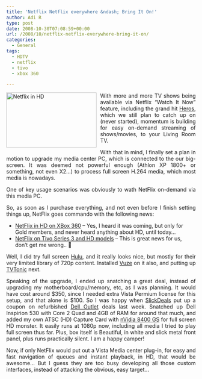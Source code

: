 ```yaml
---
title: 'Netflix Netflix everywhere &ndash; Bring It On!'
author: Adi R
type: post
date: 2008-10-30T07:08:59+00:00
url: /2008/10/netflix-netflix-everywhere-bring-it-on/
categories:
  - General
tags:
  - HDTV
  - netflix
  - tivo
  - xbox 360

---
```

<p align="justify">
  <img style="border-right: 0px; border-top: 0px; display: inline; margin: 0px 10px 10px 0px; border-left: 0px; border-bottom: 0px" title="Netflix in HD" src="https://i2.wp.com/www.adir1.com/uploads/2008/10/netflixinhd.jpg?resize=240%2C146" border="0" alt="Netflix in HD" width="240" height="146" align="left" data-recalc-dims="1" /> With more and more TV shows being available via Netflix “Watch It Now” feature, including the grand hit <a href="http://www.netflix.com/Movie/Heroes_Season_1/70057024?trkid=222336&lnkctr=srchrd-sr&strkid=1834052945_1_0" target="_blank">Heros</a>, which we still plan to catch up on (never started), momentum is building for easy on-demand streaming of shows/movies, to your Living Room TV.
</p>

<p align="justify">
  With that in mind, I finally set a plan in motion to upgrade my media center PC, which is connected to the our big-screen. It was deemed not powerful enough (Athlon XP 1800+ or something, not even X2…) to process full screen H.264 media, which most media is nowadays.
</p>

<p align="justify">
  One of key usage scenarios was obviously to wath NetFlix on-demand via this media PC.
</p>

<p align="justify">
  So, as soon as I purchase everything, and not even before I finish setting things up, NetFlix goes commando with the following news:
</p>

  * <div>
      <a href="http://www.engadgethd.com/2008/10/29/hd-netflix-streaming-comes-to-xbox-360-first" target="_blank">NetFlix in HD on XBox 360</a> – Yes, I heard it was coming, but only for Gold members, and never heard anything about HD, until today…
    </div>

  * <div>
      <a href="http://www.crunchgear.com/2008/10/30/you-got-netflix-in-my-tivo-stream-netflix-on-series-3-hd-and-hd-xl-boxes/" target="_blank">NetFlix on Tivo Series 3 and HD models</a> – This is great news for us, don’t get me wrong.. 🙂
    </div>

<p align="justify">
  Well, I did try full screen <a href="http://www.hulu.com" target="_blank">Hulu</a>, and it really looks nice, but mostly for their very limited library of 720p content. Installed <a href="http://www.vuze.com" target="_blank">Vuze</a> on it also, and putting up <a href="http://www.tvtonic.com/" target="_blank">TVTonic</a> next.
</p>

<p align="justify">
  Speaking of the upgrade, I ended up snatching a great deal, instead of upgrading my motherboard/cpu/memory, etc, as I was planning. It would have cost around $350, since I needed extra Vista Permium license for this setup, and that alone is $100. So I was happy when <a href="http://www.slickdeals.net" target="_blank">SlickDeals</a> put up a coupon on refurbished <a href="http://www.dell.com/outlet" target="_blank">Dell Outlet</a> deals last week. Snatched up Dell Inspirion 530 with Core 2 Quad and 4GB of RAM for around that much, and added my own ATSC (HD) Capture Card with <a href="http://www.newegg.com/Product/Product.aspx?Item=N82E16814130288" target="_blank">nVidia 8400 GS</a> for full screen HD monster. It easily runs at 1080p now, including all media I tried to play full screen thus far. Plus, box itself is Beautiful, in white and slick metal front panel, plus runs practically silent. I am a happy camper!
</p>

<p align="justify">
  Now, if only NetFlix would put out a Vista Media center plug-in, for easy and fast navigation of queues and instant playback, in HD, that would be awesome… But I guess they are too busy developing all those custom interfaces, instead of attacking the obvious, easy target…
</p>